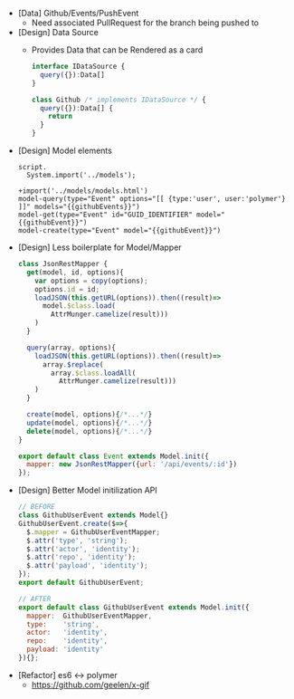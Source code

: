- [Data] Github/Events/PushEvent
  - Need associated PullRequest for the branch being pushed to
- [Design] Data Source
  - Provides Data that can be Rendered as a card
    ```js
    interface IDataSource {
      query({}):Data[]
    }
    ```

    ```js
    class Github /* implements IDataSource */ {
      query({}):Data[] {
        return
      }
    }
    ```
- [Design] Model elements
    ```jade
    script.
      System.import('../models');
    ```
    ```jade
    +import('../models/models.html')
    model-query(type="Event" options="[[ {type:'user', user:'polymer'} ]]" models="{{githubEvents}}")
    model-get(type="Event" id="GUID_IDENTIFIER" model="{{githubEvent}}")
    model-create(type="Event" model="{{githubEvent}}")
    ```
- [Design] Less boilerplate for Model/Mapper
    ```js
    class JsonRestMapper {
      get(model, id, options){
        var options = copy(options);
        options.id = id;
        loadJSON(this.getURL(options)).then((result)=>
          model.$class.load(
            AttrMunger.camelize(result)))
        )
      }

      query(array, options){
        loadJSON(this.getURL(options)).then((result)=>
          array.$replace(
            array.$class.loadAll(
              AttrMunger.camelize(result)))
        )
      }

      create(model, options){/*...*/}
      update(model, options){/*...*/}
      delete(model, options){/*...*/}
    }

    export default class Event extends Model.init({
      mapper: new JsonRestMapper({url: '/api/events/:id'})
    });
    ```
- [Design] Better Model initilization API
    ```js
    // BEFORE
    class GithubUserEvent extends Model{}
    GithubUserEvent.create($=>{
      $.mapper = GithubUserEventMapper;
      $.attr('type', 'string');
      $.attr('actor', 'identity');
      $.attr('repo', 'identity');
      $.attr('payload', 'identity');
    });
    export default GithubUserEvent;

    // AFTER
    export default class GithubUserEvent extends Model.init({
      mapper:  GithubUserEventMapper,
      type:    'string',
      actor:   'identity',
      repo:    'identity',
      payload: 'identity'
    }){};
    ```
- [Refactor] es6 <-> polymer
  - https://github.com/geelen/x-gif
